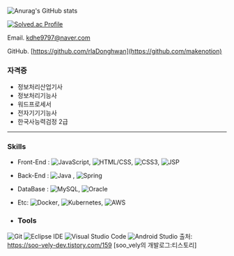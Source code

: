 
![Anurag's GitHub stats](https://github-readme-stats.vercel.app/api?username=rlaDonghwan&show_icons=true&theme=transparent)

[![Solved.ac Profile](http://mazassumnida.wtf/api/v2/generate_badge?boj=kdhe9797)](https://solved.ac/kdhe9797/)

Email.  [kdhe9797@naver.com](mailto:adalovelace@mail.com)

GitHub. [https://github.com/rlaDonghwan](https://github.com/makenotion)

### 자격증

- 정보처리산업기사
- 정보처리기능사
- 워드프로세서
- 전자기기기능사
- 한국사능력검정 2급

---

### Skills

- Front-End : ![JavaScript](https://img.shields.io/badge/JavaScript-F7DF1E?style=flat&logo=javascript&logoColor=black), ![HTML/CSS](https://img.shields.io/badge/HTML5-E34F26?style=flat&logo=html5&logoColor=white), ![CSS3](https://img.shields.io/badge/CSS3-1572B6?style=flat&logo=css3&logoColor=white), ![JSP](https://img.shields.io/badge/JSP-007396?style=flat&logo=apache&logoColor=white)
- Back-End : ![Java](https://img.shields.io/badge/Java-blue) , ![Spring](https://img.shields.io/badge/Spring-green)
- DataBase : ![MySQL](https://img.shields.io/badge/MySQL-4479A1?style=flat&logo=mysql&logoColor=white), ![Oracle](https://img.shields.io/badge/Oracle-F80000?style=flat&logo=oracle&logoColor=white)
- Etc: ![Docker](https://img.shields.io/badge/Docker-2496ED?style=flat&logo=docker&logoColor=white), ![Kubernetes](https://img.shields.io/badge/Kubernetes-326CE5?style=flat&logo=kubernetes&logoColor=white), ![AWS](https://img.shields.io/badge/AWS-232F3E?style=flat&logo=amazonaws&logoColor=white)

- ### Tools
![Git](https://img.shields.io/badge/Git-F05032.svg?&style=for-the-badge&logo=Git&logoColor=white)
![Eclipse IDE](https://img.shields.io/badge/Eclipse%20IDE-2C2255.svg?&style=for-the-badge&logo=Eclipse%20IDE&logoColor=white)
![Visual Studio Code](https://img.shields.io/badge/Visual%20Studio%20Code-007ACC.svg?&style=for-the-badge&logo=Visual%20Studio%20Code&logoColor=white)
![Android Studio](https://img.shields.io/badge/Android%20Studio-3DDC84.svg?&style=for-the-badge&logo=Android%20Studio&logoColor=white)
출처: https://soo-vely-dev.tistory.com/159 [soo_vely의 개발로그:티스토리]
